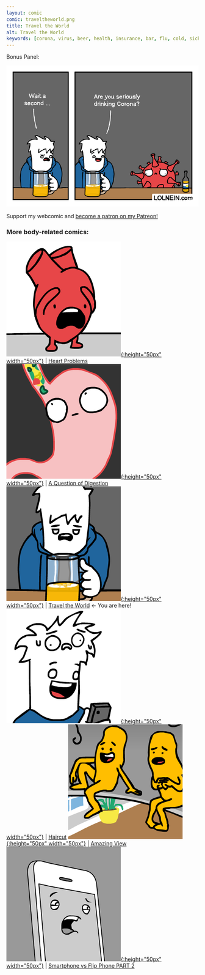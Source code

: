 ```yaml
---
layout: comic
comic: traveltheworld.png
title: Travel the World
alt: Travel the World
keywords: [corona, virus, beer, health, insurance, bar, flu, cold, sick, world, pandemic, epidemic, symptoms, incubation, contagious, comic]
---
```


Bonus Panel:

![Travel the World Bonus Panel](/images/traveltheworld_bonus.png)


Support my webcomic and [become a patron on my Patreon!](https://www.patreon.com/lolnein)


### More body-related comics:

[![Heart Problems](/thumbs/heartproblems.png){:height="50px" width="50px"}](https://lolnein.com/2019/06/05/heartproblems/) | [Heart Problems](https://lolnein.com/2019/06/05/heartproblems/)
[![A Question of Digestion](/thumbs/aquestionofdigestion.png){:height="50px" width="50px"}](https://lolnein.com/2019/09/10/aquestionofdigestion/) | [A Question of Digestion](https://lolnein.com/2019/09/10/aquestionofdigestion/)
[![Travel the World](/thumbs/traveltheworld.png){:height="50px" width="50px"}](https://lolnein.com/2020/02/03/traveltheworld/) | [Travel the World](https://lolnein.com/2020/02/03/traveltheworld/) <- You are here!
[![Haircut](/thumbs/haircut.png){:height="50px" width="50px"}](https://lolnein.com/2020/02/19/haircut/) | [Haircut](https://lolnein.com/2020/02/19/haircut/)
[![Amazing View](/thumbs/amazingview.png){:height="50px" width="50px"}](https://lolnein.com/2020/02/20/amazingview/) | [Amazing View](https://lolnein.com/2020/02/20/amazingview/)
[![Smartphones (Part 2)](/thumbs/smartphones2.png){:height="50px" width="50px"}](https://lolnein.com/2014/10/01/smartphones2/) | [Smartphone vs Flip Phone PART 2](http://lolnein.com/2014/10/01/smartphones2/)